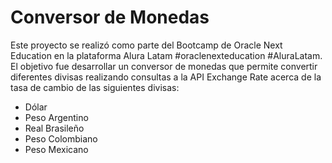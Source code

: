 # Conversor de Monedas
Este proyecto se realizó como parte del Bootcamp de Oracle Next Education en la plataforma Alura Latam #oraclenexteducation #AluraLatam.
El objetivo fue desarrollar un conversor de monedas que permite convertir diferentes divisas realizando consultas a la API Exchange Rate acerca de la tasa de cambio de las siguientes divisas: 

- Dólar
- Peso Argentino
- Real Brasileño
- Peso Colombiano
- Peso Mexicano
